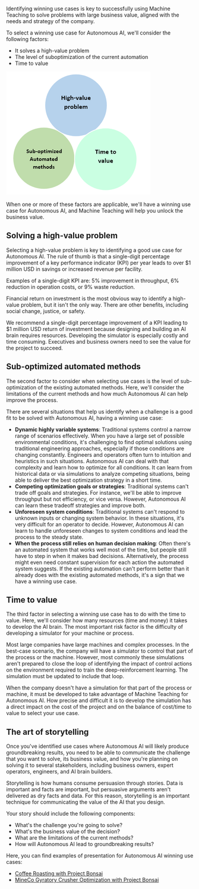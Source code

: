 Identifying winning use cases is key to successfully using Machine Teaching to solve problems with large business value, aligned with the needs and strategy of the company.

To select a winning use case for Autonomous AI, we'll consider the following factors:

- It solves a high-value problem
- The level of suboptimization of the current automation
- Time to value

![Diagram showing the key factors when you select use cases for Autonomous AI.](../media/key-factors.png)

When one or more of these factors are applicable, we'll have a winning use case for Autonomous AI, and Machine Teaching will help you unlock the business value.

## Solving a high-value problem

Selecting a high-value problem is key to identifying a good use case for Autonomous AI. The rule of thumb is that a single-digit percentage improvement of a key performance indicator (KPI) per year leads to over $1 million USD in savings or increased revenue per facility.

Examples of a single-digit KPI are: 5% improvement in throughput, 6% reduction in operation costs, or 9% waste reduction.

Financial return on investment is the most obvious way to identify a high-value problem, but it isn't the only way. There are other benefits, including social change, justice, or safety.

We recommend a single-digit percentage improvement of a KPI leading to $1 million USD return of investment because designing and building an AI brain requires resources. Developing the simulator is especially costly and time consuming. Executives and business owners need to see the value for the project to succeed.

## Sub-optimized automated methods

The second factor to consider when selecting use cases is the level of sub-optimization of the existing automated methods. Here, we'll consider the limitations of the current methods and how much Autonomous AI can help improve the process.

There are several situations that help us identify when a challenge is a good fit to be solved with Autonomous AI, having a winning use case:

- **Dynamic highly variable systems**: Traditional systems control a narrow range of scenarios effectively. When you have a large set of possible environmental conditions, it's challenging to find optimal solutions using traditional engineering approaches, especially if those conditions are changing constantly. Engineers and operators often turn to intuition and heuristics in such situations. Autonomous AI can deal with that complexity and learn how to optimize for all conditions. It can learn from historical data or via simulations to analyze competing situations, being able to deliver the best optimization strategy in a short time.
- **Competing optimization goals or strategies**: Traditional systems can't trade off goals and strategies. For instance, we'll be able to improve throughput but not efficiency, or vice versa. However, Autonomous AI can learn these tradeoff strategies and improve both.
- **Unforeseen system conditions**: Traditional systems can't respond to unknown inputs or changing system behavior. In these situations, it's very difficult for an operator to decide. However, Autonomous AI can learn to handle unforeseen changes to system conditions and lead the process to the steady state.
- **When the process still relies on human decision making**: Often there's an automated system that works well most of the time, but people still have to step in when it makes bad decisions. Alternatively, the process might even need constant supervision for each action the automated system suggests. If the existing automation can't perform better than it already does with the existing automated methods, it's a sign that we have a winning use case.

## Time to value

The third factor in selecting a winning use case has to do with the time to value. Here, we'll consider how many resources (time and money) it takes to develop the AI brain. The most important risk factor is the difficulty of developing a simulator for your machine or process.

Most large companies have large machines and complex processes. In the best-case scenario, the company will have a simulator to control that part of the process or the machine. However, most commonly these simulations aren't prepared to close the loop of identifying the impact of control actions on the environment required to train the deep-reinforcement learning. The simulation must be updated to include that loop.

When the company doesn't have a simulation for that part of the process or machine, it must be developed to take advantage of Machine Teaching for Autonomous AI. How precise and difficult it is to develop the simulation has a direct impact on the cost of the project and on the balance of cost/time to value to select your use case.

## The art of storytelling

Once you've identified use cases where Autonomous AI will likely produce groundbreaking results, you need to be able to communicate the challenge that you want to solve, its business value, and how you're planning on solving it to several stakeholders, including business owners, expert operators, engineers, and AI brain builders.

Storytelling is how humans consume persuasion through stories. Data is important and facts are important, but persuasive arguments aren't delivered as dry facts and data. For this reason, storytelling is an important technique for communicating the value of the AI that you design.

Your story should include the following components:

- What's the challenge you're going to solve?
- What's the business value of the decision?
- What are the limitations of the current methods?
- How will Autonomous AI lead to groundbreaking results?

Here, you can find examples of presentation for Autonomous AI winning use cases:

- [Coffee Roasting with Project Bonsai](https://github.com/MicrosoftDocs/mslearn-machine-teaching-for-autonomous-ai/blob/main/Coffee%20Roasting%20with%20Bonsai%20presentation.pptx?raw=true)
- [MineCo Gyratory Crusher Optimization with Project Bonsai](https://github.com/MicrosoftDocs/mslearn-machine-teaching-for-autonomous-ai/blob/main/MineCo%20Gyratory%20Crusher%20Optimization%20presentation.pptx)
